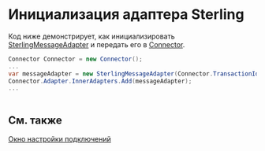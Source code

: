 # Инициализация адаптера Sterling

Код ниже демонстрирует, как инициализировать [SterlingMessageAdapter](xref:StockSharp.Sterling.SterlingMessageAdapter) и передать его в [Connector](xref:StockSharp.Algo.Connector).

```cs
Connector Connector = new Connector();				
...				
var messageAdapter = new SterlingMessageAdapter(Connector.TransactionIdGenerator);
Connector.Adapter.InnerAdapters.Add(messageAdapter);
...	
							
```

## См. также

[Окно настройки подключений](../../../graphical_user_interface/connection_settings_window.md)
